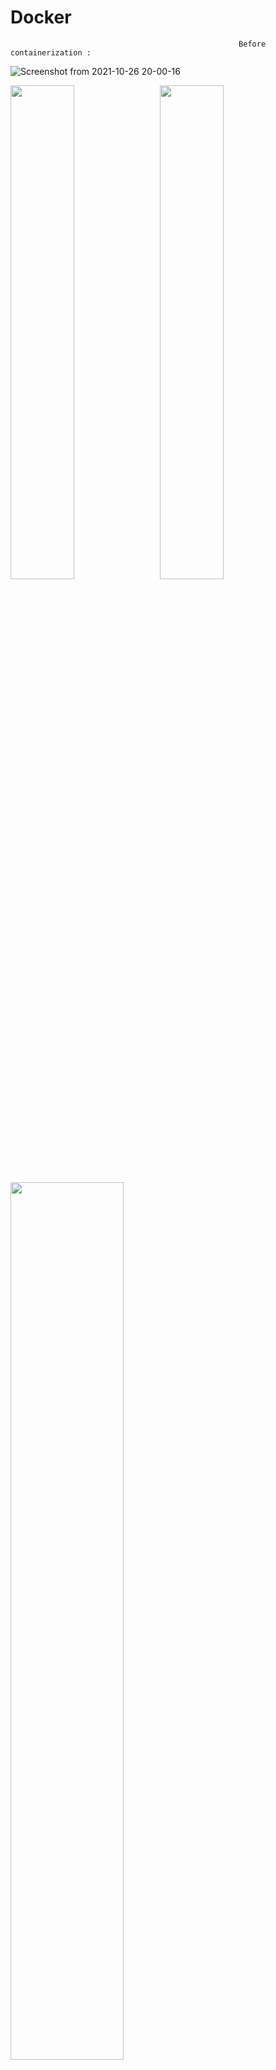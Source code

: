 # Docker

                                                       Before containerization : 

![Screenshot from 2021-10-26 20-00-16](https://user-images.githubusercontent.com/67773953/138901248-8a3cf907-e376-4267-9f6f-afaa47239609.png)


<img src="https://user-images.githubusercontent.com/67773953/138901020-01d6214c-36ef-4f04-b509-6dff5a0d468b.png" width="45%"></img> &nbsp; <img src="https://user-images.githubusercontent.com/67773953/138901041-110932b7-9d33-406a-b06b-786f4cd801f8.png" width="45%"></img> 
&nbsp;&nbsp;<img src="https://user-images.githubusercontent.com/67773953/138901744-c490337c-c212-4427-ba71-9c9b70fa3927.png" width="60%"></img> 

                                                       Before containerization : 
![Screenshot from 2021-10-10 22-57-26](https://user-images.githubusercontent.com/67773953/136707028-b38d9143-75e0-4ce0-aa15-fb1fcc4945d3.png)   
 
                                                         What is a Container
![Screenshot from 2021-10-10 23-08-03](https://user-images.githubusercontent.com/67773953/136707130-cf1e26d0-0818-4c65-84a6-270ee74edbf6.png)

![Screenshot from 2021-10-10 23-08-07](https://user-images.githubusercontent.com/67773953/136707185-1f5352e9-f32d-44e8-8745-bf335d3f1cdb.png)

                                                     Container vs Virtual Machine
![Screenshot from 2021-10-10 23-08-23](https://user-images.githubusercontent.com/67773953/136707187-54648497-8dd6-4c0e-850d-3d7eb0411144.png)

![Screenshot from 2021-10-10 23-14-24](https://user-images.githubusercontent.com/67773953/136707334-929d3d4f-efea-4077-873f-53034ead4a3d.png)

![Screenshot from 2021-10-10 23-14-29](https://user-images.githubusercontent.com/67773953/136707338-944c1421-dbf7-4841-9eb5-2e1de5be0abb.png)

![Screenshot from 2021-10-10 23-14-33](https://user-images.githubusercontent.com/67773953/136707339-496ab9ec-8ff3-4e69-ac48-fa1ae7fde1f6.png)

![Screenshot from 2021-10-10 23-14-37](https://user-images.githubusercontent.com/67773953/136707340-b417fa21-7558-45b3-93b5-96683a1a57dc.png)

![Screenshot from 2021-10-10 23-14-42](https://user-images.githubusercontent.com/67773953/136707472-719ab26b-38d2-4a5d-bd7a-10e90e338c7f.png)

![Screenshot from 2021-10-10 23-14-47](https://user-images.githubusercontent.com/67773953/136707477-f7a211ff-2bb7-4c40-ba68-4065acd86c09.png)

![Screenshot from 2021-10-10 23-14-53](https://user-images.githubusercontent.com/67773953/136707479-38008214-29d2-45e8-a6ca-a8517b9f17fd.png)

![Screenshot from 2021-10-10 23-19-24](https://user-images.githubusercontent.com/67773953/136707482-5bddf3e1-325d-4271-87c6-5ae7306078c8.png)

![Screenshot from 2021-10-10 23-22-11](https://user-images.githubusercontent.com/67773953/136707603-d6dd3e62-69b7-4422-8931-4dfde867c541.png)

![Screenshot from 2021-10-10 23-22-21](https://user-images.githubusercontent.com/67773953/136707604-8ef7fc6a-4776-4851-a467-2565e18f8937.png)

![Screenshot from 2021-10-11 11-51-20](https://user-images.githubusercontent.com/67773953/136742527-46fced0d-b024-44d5-84ec-b71682245eaa.png)

![Screenshot from 2021-10-11 11-55-12](https://user-images.githubusercontent.com/67773953/136742534-4c638ff5-b093-4a46-9e83-8b6e1d52cc0f.png)

